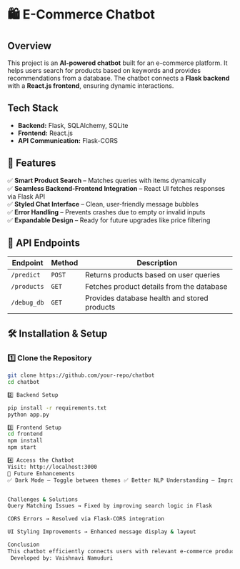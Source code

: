 # 🛍️ E-Commerce Chatbot  

## Overview  
This project is an **AI-powered chatbot** built for an e-commerce platform. It helps users search for products based on keywords and provides recommendations from a database. The chatbot connects a **Flask backend** with a **React.js frontend**, ensuring dynamic interactions.  

## Tech Stack  
- **Backend:** Flask, SQLAlchemy, SQLite  
- **Frontend:** React.js  
- **API Communication:** Flask-CORS  

## 🚀 Features  
✅ **Smart Product Search** – Matches queries with items dynamically  
✅ **Seamless Backend-Frontend Integration** – React UI fetches responses via Flask API  
✅ **Styled Chat Interface** – Clean, user-friendly message bubbles  
✅ **Error Handling** – Prevents crashes due to empty or invalid inputs  
✅ **Expandable Design** – Ready for future upgrades like price filtering  

## 🔗 API Endpoints  
| Endpoint | Method | Description |  
|----------|--------|-------------|  
| `/predict` | `POST` | Returns products based on user queries |  
| `/products` | `GET` | Fetches product details from the database |  
| `/debug_db` | `GET` | Provides database health and stored products |  

## 🛠️ Installation & Setup  
### **1️⃣ Clone the Repository**  
```bash
git clone https://github.com/your-repo/chatbot
cd chatbot

2️⃣ Backend Setup

pip install -r requirements.txt
python app.py

3️⃣ Frontend Setup
cd frontend
npm install
npm start

4️⃣ Access the Chatbot
Visit: http://localhost:3000
🚀 Future Enhancements
✅ Dark Mode – Toggle between themes ✅ Better NLP Understanding – Improve search flexibility ✅ Category & Price Filters – Users can refine searches


Challenges & Solutions
Query Matching Issues → Fixed by improving search logic in Flask

CORS Errors → Resolved via Flask-CORS integration

UI Styling Improvements → Enhanced message display & layout

Conclusion
This chatbot efficiently connects users with relevant e-commerce products, streamlining their shopping experience through AI-powered interactions.
 Developed by: Vaishnavi Namuduri
